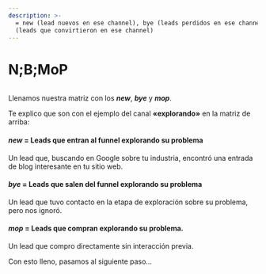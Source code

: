 ```yaml
---
description: >-
  = new (lead nuevos en ese channel), bye (leads perdidos en ese channel) y mop
  (leads que convirtieron en ese channel)
---
```


# N;B;MoP

<figure><img src="http://luiszorrilla.com/wp-content/uploads/2023/01/Group-77-510x326.png" alt=""><figcaption></figcaption></figure>

Llenamos nuestra matriz con los _**new**_, _**bye**_ y _**mop**_.

Te explico que son con el ejemplo del canal **«explorando»** en la matriz de arriba:

#### _**new**_ = Leads que entran al funnel explorando su problema

Un lead que, buscando en Google sobre tu industria, encontró una entrada de blog interesante en tu sitio web.

#### _**bye**_ = Leads que salen del funnel explorando su problema

Un lead que tuvo contacto en la etapa de exploración sobre su problema, pero nos ignoró.

#### _**mop**_ = Leads que compran explorando su problema.

Un lead que compro directamente sin interacción previa.

&#x20;

Con esto lleno, pasamos al siguiente paso…

